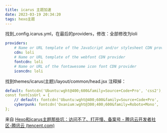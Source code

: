 ```yaml
---
title: icarus 主题加速
date: 2023-03-19 20:34:20
tags: hexo主题
---
```


找到_config.icarus.yml，在最后的providers，修改：全部修改为loli

```yaml
providers:
    # Name or URL template of the JavaScript and/or stylesheet CDN provider
    cdn: loli
    # Name or URL template of the webfont CDN provider
    fontcdn: loli
    # Name or URL of the fontawesome icon font CDN provider
    iconcdn: loli
```

找到themes/icarus(主题)/layout/common/head.jsx
注释掉：

```yaml
default: fontcdn('Ubuntu:wght@400;600&family=Source+Code+Pro', 'css2'),
const fontCssUrl = {
    // default: fontcdn('Ubuntu:wght@400;600&family=Source+Code+Pro', 'css2'),
    cyberpunk: fontcdn('Oxanium:wght@300;400;600&family=Roboto+Mono', 'css2')
};
```

来自 [Hexo和icarus主题那些坑：访问不了、打开慢、备案号 - 腾讯云开发者社区-腾讯云 (tencent.com)](https://cloud.tencent.com/developer/article/1750630)

